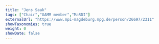 ```yaml
---
title: "Jens Saak"
tags: ["Chair","GAMM member","MaRDI"]
externalUrl: "https://www.mpi-magdeburg.mpg.de/person/26697/2311"
showTaxonomies: true
weight: 0
showDate: false
---
```

